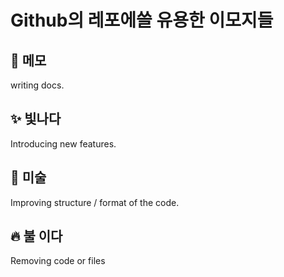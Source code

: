 # Github의 레포에쓸 유용한 이모지들


## :memo: 메모
  writing docs.
  
## :sparkles: 빛나다
Introducing new features.

## :art: 미술
  Improving structure /
  format of the code.
  

## :fire: 불 이다
  Removing code or files

